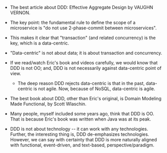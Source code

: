 - The best article about DDD: Effective Aggregate Design by VAUGHN VERNON.
- The key point: the fundamental rule to define the scope of a microservice is "do not use 2-phase-commit between microservices".
- This makes it clear that "transaction" (and related concurrency) is the key, which is a data-centric. 
- "Data-centric" is not about data; it is about transaction and concurrency. 
- If we read/watch Eric's book and videos carefully, we would know that DDD is not OO; and, DDD is not necessarily against data-centric point of view.  
    * The deep reason DDD rejects data-centric is that in the past, data-centric is not agile. Now, because of NoSQL, data-centric is agile.      

- The best book about DDD, other than Eric's original, is Domain Modeling Made Functional, by Scott Wlaschin. 
- Many people, myself included some years ago, think that DDD is OO. That is because Eric's book was written when Java was at its peak.
- DDD is not about technology -- it can work with any technologies. Further, the interesting thing is, DDD de-emphasizes technologies. However, we can say with certainty that DDD is more naturally aligned with functional, event-driven, and text-based, perspective/paradigm.
